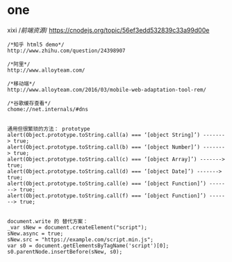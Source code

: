 # one
xixi
	/*前端资源*/
	https://cnodejs.org/topic/56ef3edd532839c33a99d00e    
	
	/*知乎 html5 demo*/
	http://www.zhihu.com/question/24398907
	
	/*阿里*/
	http://www.alloyteam.com/

	/*移动端*/
	http://www.alloyteam.com/2016/03/mobile-web-adaptation-tool-rem/
	
	/*谷歌缓存查看*/
	chome://net.internals/#dns

 
	通用但很繁琐的方法： prototype
	alert(Object.prototype.toString.call(a) === ‘[object String]’) -------> true;
	alert(Object.prototype.toString.call(b) === ‘[object Number]’) -------> true;
	alert(Object.prototype.toString.call(c) === ‘[object Array]’) -------> true;
	alert(Object.prototype.toString.call(d) === ‘[object Date]’) -------> true;
	alert(Object.prototype.toString.call(e) === ‘[object Function]’) -------> true;
	alert(Object.prototype.toString.call(f) === ‘[object Function]’) -------> true;


	document.write 的 替代方案：
	_var sNew = document.createElement("script");
	sNew.async = true;
	sNew.src = "https://example.com/script.min.js";
	var s0 = document.getElementsByTagName('script')[0];
	s0.parentNode.insertBefore(sNew, s0);
